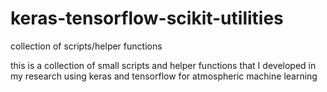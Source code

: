 # keras-tensorflow-scikit-utilities
collection of scripts/helper functions

this is a collection of small scripts and helper functions that I developed in my research using keras and 
tensorflow for atmospheric machine learning
